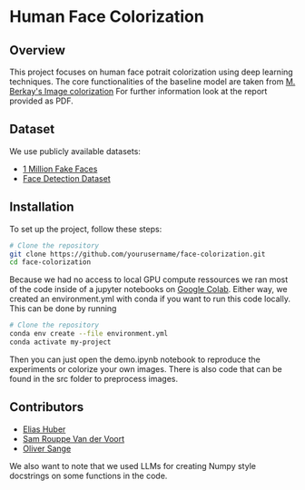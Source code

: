 # Human Face Colorization

## Overview
This project focuses on human face potrait colorization using deep learning techniques. The core functionalities of the baseline model are taken from [M. Berkay's Image colorization](\url{https://github.com/mberkay0/image-colorization}) For further information look at the report provided as PDF.


## Dataset
We use publicly available datasets:
- [1 Million Fake Faces](https://www.kaggle.com/datasets/tunguz/1-million-fake-faces)
- [Face Detection Dataset](https://www.kaggle.com/datasets/fareselmenshawii/face-detection-dataset)

## Installation
To set up the project, follow these steps:

```bash
# Clone the repository
git clone https://github.com/yourusername/face-colorization.git
cd face-colorization
```
Because we had no access to local GPU compute ressources we ran most of the code inside of a jupyter notebooks on [Google Colab](https://colab.research.google.com/).
Either way, we created an environment.yml with conda if you want to run this code locally. This can be done by running

```bash
# Clone the repository
conda env create --file environment.yml
conda activate my-project
```

Then you can just open the demo.ipynb notebook to reproduce the experiments or colorize your own images.
There is also code that can be found in the src folder to preprocess images. 


## Contributors
- [Elias Huber](https://github.com/yourusername)
- [Sam Rouppe Van der Voort](https://github.com/teammateusername)
- [Oliver Sange](https://github.com/teammateusername)

We also want to note that we used LLMs for creating Numpy style docstrings on some functions in the code.